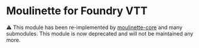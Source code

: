 # Moulinette for Foundry VTT

:warning: This module has been re-implemented by [moulinette-core](https://github.com/SvenWerlen/moulinette-core) and many submodules.
This module is now deprecated and will not be maintained any more.
